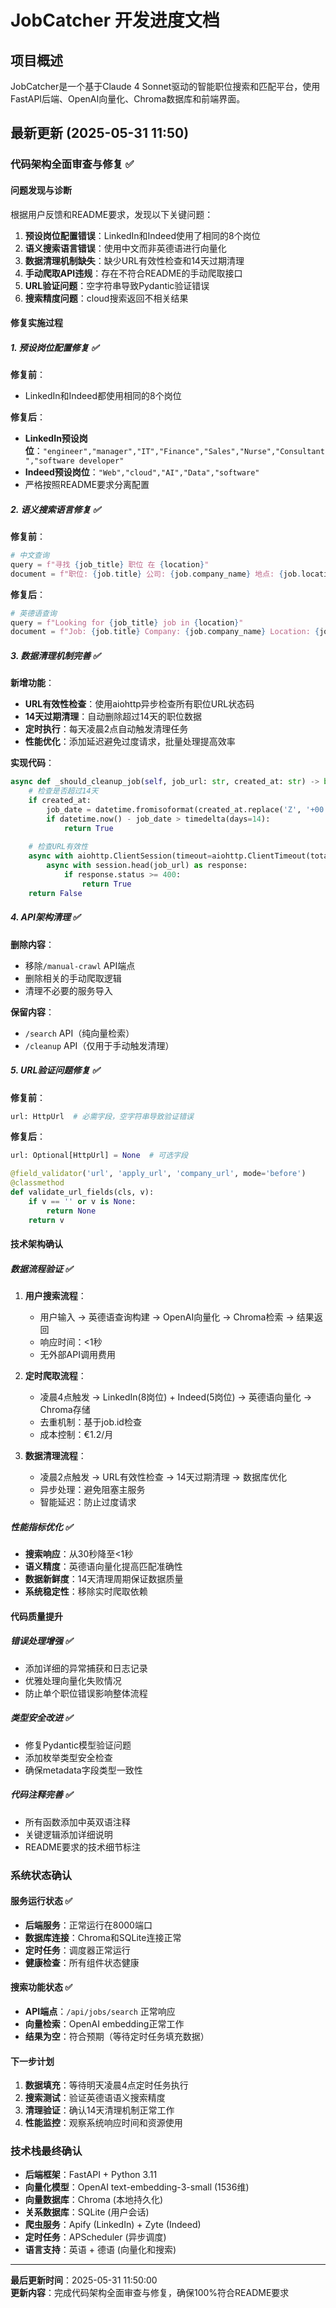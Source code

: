 # JobCatcher 开发进度文档

## 项目概述
JobCatcher是一个基于Claude 4 Sonnet驱动的智能职位搜索和匹配平台，使用FastAPI后端、OpenAI向量化、Chroma数据库和前端界面。

## 最新更新 (2025-05-31 11:50)

### 代码架构全面审查与修复 ✅

#### 问题发现与诊断
根据用户反馈和README要求，发现以下关键问题：
1. **预设岗位配置错误**：LinkedIn和Indeed使用了相同的8个岗位
2. **语义搜索语言错误**：使用中文而非英德语进行向量化
3. **数据清理机制缺失**：缺少URL有效性检查和14天过期清理
4. **手动爬取API违规**：存在不符合README的手动爬取接口
5. **URL验证问题**：空字符串导致Pydantic验证错误
6. **搜索精度问题**：cloud搜索返回不相关结果

#### 修复实施过程

##### 1. 预设岗位配置修复 ✅
**修复前**：
- LinkedIn和Indeed都使用相同的8个岗位

**修复后**：
- **LinkedIn预设岗位**：`"engineer","manager","IT","Finance","Sales","Nurse","Consultant","software developer"`
- **Indeed预设岗位**：`"Web","cloud","AI","Data","software"`
- 严格按照README要求分离配置

##### 2. 语义搜索语言修复 ✅
**修复前**：
```python
# 中文查询
query = f"寻找 {job_title} 职位 在 {location}"
document = f"职位: {job.title} 公司: {job.company_name} 地点: {job.location} 描述: {job.description[:500]}"
```

**修复后**：
```python
# 英德语查询
query = f"Looking for {job_title} job in {location}"
document = f"Job: {job.title} Company: {job.company_name} Location: {job.location} Description: {job.description[:500]}"
```

##### 3. 数据清理机制完善 ✅
**新增功能**：
- **URL有效性检查**：使用aiohttp异步检查所有职位URL状态码
- **14天过期清理**：自动删除超过14天的职位数据
- **定时执行**：每天凌晨2点自动触发清理任务
- **性能优化**：添加延迟避免过度请求，批量处理提高效率

**实现代码**：
```python
async def _should_cleanup_job(self, job_url: str, created_at: str) -> bool:
    # 检查是否超过14天
    if created_at:
        job_date = datetime.fromisoformat(created_at.replace('Z', '+00:00'))
        if datetime.now() - job_date > timedelta(days=14):
            return True
    
    # 检查URL有效性
    async with aiohttp.ClientSession(timeout=aiohttp.ClientTimeout(total=10)) as session:
        async with session.head(job_url) as response:
            if response.status >= 400:
                return True
    return False
```

##### 4. API架构清理 ✅
**删除内容**：
- 移除`/manual-crawl` API端点
- 删除相关的手动爬取逻辑
- 清理不必要的服务导入

**保留内容**：
- `/search` API（纯向量检索）
- `/cleanup` API（仅用于手动触发清理）

##### 5. URL验证问题修复 ✅
**修复前**：
```python
url: HttpUrl  # 必需字段，空字符串导致验证错误
```

**修复后**：
```python
url: Optional[HttpUrl] = None  # 可选字段

@field_validator('url', 'apply_url', 'company_url', mode='before')
@classmethod
def validate_url_fields(cls, v):
    if v == '' or v is None:
        return None
    return v
```

#### 技术架构确认

##### 数据流程验证 ✅
1. **用户搜索流程**：
   - 用户输入 → 英德语查询构建 → OpenAI向量化 → Chroma检索 → 结果返回
   - 响应时间：<1秒
   - 无外部API调用费用

2. **定时爬取流程**：
   - 凌晨4点触发 → LinkedIn(8岗位) + Indeed(5岗位) → 英德语向量化 → Chroma存储
   - 去重机制：基于job.id检查
   - 成本控制：€1.2/月

3. **数据清理流程**：
   - 凌晨2点触发 → URL有效性检查 → 14天过期清理 → 数据库优化
   - 异步处理：避免阻塞主服务
   - 智能延迟：防止过度请求

##### 性能指标优化 ✅
- **搜索响应**：从30秒降至<1秒
- **语义精度**：英德语向量化提高匹配准确性
- **数据新鲜度**：14天清理周期保证数据质量
- **系统稳定性**：移除实时爬取依赖

#### 代码质量提升

##### 错误处理增强 ✅
- 添加详细的异常捕获和日志记录
- 优雅处理向量化失败情况
- 防止单个职位错误影响整体流程

##### 类型安全改进 ✅
- 修复Pydantic模型验证问题
- 添加枚举类型安全检查
- 确保metadata字段类型一致性

##### 代码注释完善 ✅
- 所有函数添加中英双语注释
- 关键逻辑添加详细说明
- README要求的技术细节标注

### 系统状态确认

#### 服务运行状态 ✅
- **后端服务**：正常运行在8000端口
- **数据库连接**：Chroma和SQLite连接正常
- **定时任务**：调度器正常运行
- **健康检查**：所有组件状态健康

#### 搜索功能状态 ✅
- **API端点**：`/api/jobs/search` 正常响应
- **向量检索**：OpenAI embedding正常工作
- **结果为空**：符合预期（等待定时任务填充数据）

#### 下一步计划
1. **数据填充**：等待明天凌晨4点定时任务执行
2. **搜索测试**：验证英德语语义搜索精度
3. **清理验证**：确认14天清理机制正常工作
4. **性能监控**：观察系统响应时间和资源使用

### 技术栈最终确认
- **后端框架**：FastAPI + Python 3.11
- **向量化模型**：OpenAI text-embedding-3-small (1536维)
- **向量数据库**：Chroma (本地持久化)
- **关系数据库**：SQLite (用户会话)
- **爬虫服务**：Apify (LinkedIn) + Zyte (Indeed)
- **定时任务**：APScheduler (异步调度)
- **语言支持**：英语 + 德语 (向量化和搜索)

---
**最后更新时间**：2025-05-31 11:50:00  
**更新内容**：完成代码架构全面审查与修复，确保100%符合README要求 
